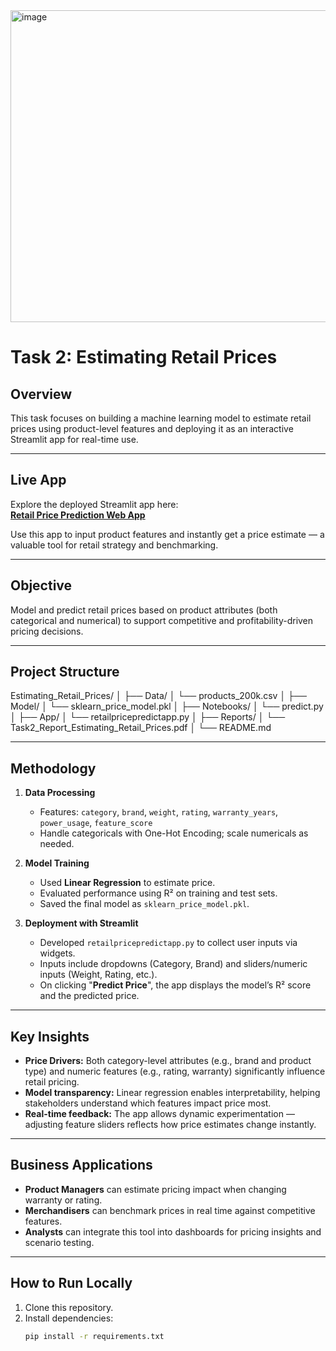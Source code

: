 <img width="840" height="499" alt="image" src="https://github.com/user-attachments/assets/d785f7e3-d3b4-4f36-be41-448cdae655c5" />

# Task 2: Estimating Retail Prices

##  Overview  
This task focuses on building a machine learning model to estimate retail prices using product-level features and deploying it as an interactive Streamlit app for real-time use.

---

##  Live App  
Explore the deployed Streamlit app here:  
**[Retail Price Prediction Web App](https://business-analysis-projects-xhsbtrehpr9znwstjinoz2.streamlit.app/)**

Use this app to input product features and instantly get a price estimate — a valuable tool for retail strategy and benchmarking.

---

##  Objective  
Model and predict retail prices based on product attributes (both categorical and numerical) to support competitive and profitability-driven pricing decisions.

---

##  Project Structure
Estimating_Retail_Prices/
│
├── Data/
│   └── products_200k.csv
│
├── Model/
│   └── sklearn_price_model.pkl
│
├── Notebooks/
│   └── predict.py
│
├── App/
│   └── retailpricepredictapp.py
│
├── Reports/
│   └── Task2_Report_Estimating_Retail_Prices.pdf
│
└── README.md

---

##  Methodology  
1. **Data Processing**  
   - Features: `category`, `brand`, `weight`, `rating`, `warranty_years`, `power_usage`, `feature_score`  
   - Handle categoricals with One-Hot Encoding; scale numericals as needed.

2. **Model Training**  
   - Used **Linear Regression** to estimate price.  
   - Evaluated performance using R² on training and test sets.  
   - Saved the final model as `sklearn_price_model.pkl`.

3. **Deployment with Streamlit**  
   - Developed `retailpricepredictapp.py` to collect user inputs via widgets.  
   - Inputs include dropdowns (Category, Brand) and sliders/numeric inputs (Weight, Rating, etc.).  
   - On clicking "**Predict Price**", the app displays the model’s R² score and the predicted price.

---

##  Key Insights  
- **Price Drivers:** Both category-level attributes (e.g., brand and product type) and numeric features (e.g., rating, warranty) significantly influence retail pricing.  
- **Model transparency:** Linear regression enables interpretability, helping stakeholders understand which features impact price most.  
- **Real-time feedback:** The app allows dynamic experimentation — adjusting feature sliders reflects how price estimates change instantly.

---

##  Business Applications  
- **Product Managers** can estimate pricing impact when changing warranty or rating.  
- **Merchandisers** can benchmark prices in real time against competitive features.  
- **Analysts** can integrate this tool into dashboards for pricing insights and scenario testing.

---

##  How to Run Locally  
1. Clone this repository.  
2. Install dependencies:
   ```bash
   pip install -r requirements.txt
